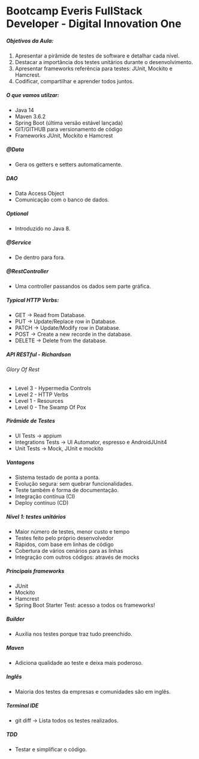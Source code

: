 # Bootcamp Everis FullStack Developer - Digital Innovation One

##### Objetivos da Aula:
1. Apresentar a pirâmide de testes de software e detalhar cada nível.
2. Destacar a importância dos testes unitários durante o desenvolvimento.
3. Apresentar frameworks referência para testes: JUnit, Mockito e Hamcrest.
4. Codificar, compartilhar e aprender todos juntos.

##### O que vamos utilzar:
- Java 14
- Maven 3.6.2
- Spring Boot (última versão estável lançada)
- GIT/GITHUB para versionamento de código
- Frameworks JUnit, Mockito e Hamcrest

##### @Data 
- Gera os getters e setters automaticamente.

##### DAO
- Data Access Object
- Comunicação com o banco de dados.

##### Optional 
- Introduzido no Java 8.

##### @Service 
- De dentro para fora.

##### @RestController
- Uma controller passandos os dados sem parte gráfica.

##### Typical HTTP Verbs:
- GET -> Read from Database.
- PUT -> Update/Replace row in Database.
- PATCH -> Update/Modify row in Database.
- POST -> Create a new recorde in the database.
- DELETE -> Delete from the database.

##### API RESTful - Richardson

###### Glory Of Rest
- Level 3 - Hypermedia Controls
- Level 2 - HTTP Verbs
- Level 1 - Resources
- Level 0 - The Swamp Of Pox

##### Pirâmide de Testes
- UI Tests -> appium
- Integrations Tests -> UI Automator, espresso e AndroidJUnit4
- Unit Tests -> Mock, JUnit e mockito

##### Vantagens
- Sistema testado de ponta a ponta.
- Evolução segura: sem quebrar funcionalidades.
- Teste também é forma de documentação.
- Integração contínua (CI)
- Deploy contínuo (CD)

##### Nível 1: testes unitários
- Maior número de testes, menor custo e tempo
- Testes feito pelo próprio desenvolvedor
- Rápidos, com base em linhas de código
- Cobertura de vários cenários para as linhas
- Integração com outros códigos: através de mocks

##### Principais frameworks
- JUnit
- Mockito
- Hamcrest
- Spring Boot Starter Test: acesso a todos os frameworks!

##### Builder 
- Auxilia nos testes porque traz tudo preenchido.

##### Maven
- Adiciona qualidade ao teste e deixa mais poderoso.

##### Inglês
- Maioria dos testes da empresas e comunidades são em inglês.

##### Terminal IDE
- git diff -> Lista todos os testes realizados.

##### TDD 
- Testar e simplificar o código.
